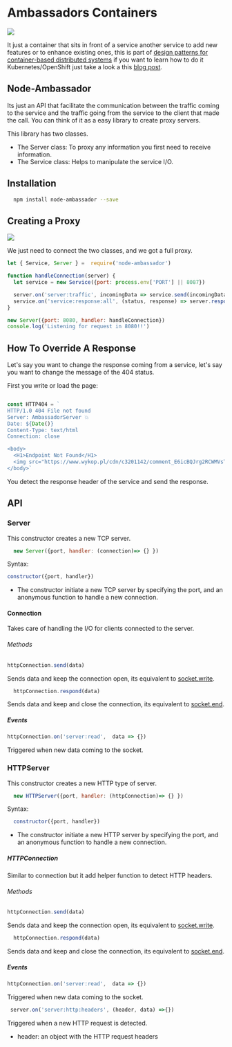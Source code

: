 # Ambassadors Containers

![](https://github.com/cesarvr/hugo-blog/blob/master/static/istio-2/ambassador.png)

It just a container that sits in front of a service another service to add new features or to enhance existing ones, this is part of [design patterns for container-based distributed systems](https://ai.google/research/pubs/pub45406) if you want to learn how to do it Kubernetes/OpenShift just take a look a this [blog post](https://cesarvr.io/post/istio-2/).

## Node-Ambassador

Its just an API that facilitate the communication between the traffic coming to the service and the traffic going from the service to the client that made the call. You can think of it as a easy library to create proxy servers.

This library has two classes.

- The Server class: To proxy any information you first need to receive information.
- The Service class: Helps to manipulate the service I/O.


## Installation

```sh
  npm install node-ambassador --save
```



## Creating a Proxy

![](https://raw.githubusercontent.com/cesarvr/hugo-blog/master/static/istio-2/relationship-objects.png)

We just need to connect the two classes, and we got a full proxy.

```js
let { Service, Server } =  require('node-ambassador')

function handleConnection(server) {
  let service = new Service({port: process.env['PORT'] || 8087})

  server.on('server:traffic', incomingData => service.send(incomingData))
  service.on('service:response:all', (status, response) => server.respond(response) )
}

new Server({port: 8080, handler: handleConnection})
console.log('Listening for request in 8080!!')
```


## How To Override A Response

Let's say you want to change the response coming from a service, let's say you want to change the message of the 404 status.

First you write or load the page:


```js

const HTTP404 = `
HTTP/1.0 404 File not found
Server: AmbassadorServer 💥
Date: ${Date()}
Content-Type: text/html
Connection: close

<body>
  <H1>Endpoint Not Found</H1>
  <img src="https://www.wykop.pl/cdn/c3201142/comment_E6icBQJrg2RCWMVsTm4mA3XdC9yQKIjM.gif">
</body>`
```

You detect the response header of the service and send the response.

## API

### Server

This constructor creates a new TCP server.

```js
  new Server({port, handler: (connection)=> {} })
```
Syntax: 
```js
constructor({port, handler}) 
```
  - The constructor initiate a new TCP server by specifying the port, and an anonymous function to handle a new connection.

#### Connection

Takes care of handling the I/O for clients connected to the server.

###### Methods

```js
httpConnection.send(data)
```

Sends data and keep the connection open, its equivalent to [socket.write](https://nodejs.org/api/net.html#net_socket_write_data_encoding_callback).


```js
  httpConnection.respond(data)
```
Sends data and keep and close the connection, its equivalent to [socket.end](https://nodejs.org/api/net.html#net_socket_end_data_encoding_callback).

##### Events

```js
httpConnection.on('server:read',  data => {})
```
Triggered when new data coming to the socket.


### HTTPServer

This constructor creates a new HTTP type of server.

```js
  new HTTPServer({port, handler: (httpConnection)=> {} })
```
Syntax: 
```js
  constructor({port, handler})
```
  - The constructor initiate a new HTTP server by specifying the port, and an anonymous function to handle a new connection.


##### HTTPConnection

Similar to connection but it add helper function to detect HTTP headers.

###### Methods

```js
httpConnection.send(data)
```

Sends data and keep the connection open, its equivalent to [socket.write](https://nodejs.org/api/net.html#net_socket_write_data_encoding_callback).


```js
  httpConnection.respond(data)
```
Sends data and keep and close the connection, its equivalent to [socket.end](https://nodejs.org/api/net.html#net_socket_end_data_encoding_callback).



##### Events

```js
httpConnection.on('server:read',  data => {})
```

Triggered when new data coming to the socket.


```js
 server.on('server:http:headers', (header, data) =>{})
```

Triggered when a new HTTP request is detected.

- header: an object with the HTTP request headers
